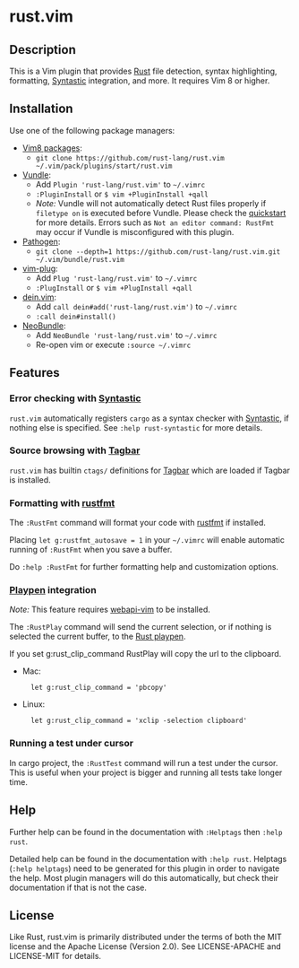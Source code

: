 # rust.vim

## Description

This is a Vim plugin that provides [Rust][r] file detection, syntax highlighting, formatting,
[Syntastic][syn] integration, and more. It requires Vim 8 or higher.

## Installation

Use one of the following package managers:

* [Vim8 packages][vim8pack]:
  * `git clone https://github.com/rust-lang/rust.vim ~/.vim/pack/plugins/start/rust.vim`
* [Vundle][v]:
  * Add `Plugin 'rust-lang/rust.vim'` to `~/.vimrc`
  * `:PluginInstall` or `$ vim +PluginInstall +qall`
  * *Note:* Vundle will not automatically detect Rust files properly if `filetype
on` is executed before Vundle. Please check the [quickstart][vqs] for more
details. Errors such as `Not an editor command: RustFmt` may occur if Vundle
is misconfigured with this plugin.
* [Pathogen][p]:
  * `git clone --depth=1 https://github.com/rust-lang/rust.vim.git ~/.vim/bundle/rust.vim`
* [vim-plug][vp]:
  * Add `Plug 'rust-lang/rust.vim'` to `~/.vimrc`
  * `:PlugInstall` or `$ vim +PlugInstall +qall`
* [dein.vim][d]:
  * Add `call dein#add('rust-lang/rust.vim')` to `~/.vimrc`
  * `:call dein#install()`
* [NeoBundle][nb]:
  * Add `NeoBundle 'rust-lang/rust.vim'` to `~/.vimrc`
  * Re-open vim or execute `:source ~/.vimrc`

## Features

### Error checking with [Syntastic][syn]

`rust.vim` automatically registers `cargo` as a syntax checker with
[Syntastic][syn], if nothing else is specified. See `:help rust-syntastic`
for more details.

### Source browsing with [Tagbar][tgbr]

`rust.vim` has builtin `ctags/` definitions for [Tagbar][tgbr] which
are loaded if Tagbar is installed.

### Formatting with [rustfmt][rfmt]

The `:RustFmt` command will format your code with
[rustfmt][rfmt] if installed.

Placing `let g:rustfmt_autosave = 1` in your `~/.vimrc` will
enable automatic running of `:RustFmt` when you save a buffer.

Do `:help :RustFmt` for further formatting help and customization
options.

### [Playpen][pp] integration

*Note:* This feature requires [webapi-vim][wav] to be installed.

The `:RustPlay` command will send the current selection, or if
nothing is selected the current buffer, to the [Rust playpen][pp].

If you set g:rust_clip_command RustPlay will copy the url to the clipboard.

- Mac:

        let g:rust_clip_command = 'pbcopy'

- Linux:

        let g:rust_clip_command = 'xclip -selection clipboard'

### Running a test under cursor

In cargo project, the `:RustTest` command will run a test under the cursor.
This is useful when your project is bigger and running all tests take longer time.

## Help

Further help can be found in the documentation with `:Helptags` then `:help rust`.

Detailed help can be found in the documentation with `:help rust`.
Helptags (`:help helptags`) need to be generated for this plugin
in order to navigate the help. Most plugin managers will do this
automatically, but check their documentation if that is not the case.

## License

Like Rust, rust.vim is primarily distributed under the terms of both the MIT
license and the Apache License (Version 2.0). See LICENSE-APACHE and
LICENSE-MIT for details.

[r]: https://www.rust-lang.org
[v]: https://github.com/gmarik/vundle
[vqs]: https://github.com/gmarik/vundle#quick-start
[p]: https://github.com/tpope/vim-pathogen
[nb]: https://github.com/Shougo/neobundle.vim
[vp]: https://github.com/junegunn/vim-plug
[d]: https://github.com/Shougo/dein.vim
[rfmt]: https://github.com/rust-lang-nursery/rustfmt
[syn]: https://github.com/scrooloose/syntastic
[tgbr]: https://github.com/majutsushi/tagbar
[wav]: https://github.com/mattn/webapi-vim
[pp]: https://play.rust-lang.org/
[vim8pack]: http://vimhelp.appspot.com/repeat.txt.html#packages
